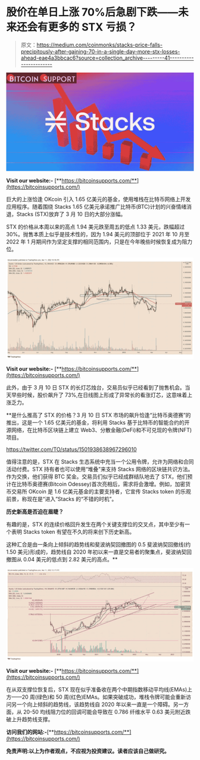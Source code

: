 # 股价在单日上涨 70%后急剧下跌——未来还会有更多的 STX 亏损？

> 原文：<https://medium.com/coinmonks/stacks-price-falls-precipitously-after-gaining-70-in-a-single-day-more-stx-losses-ahead-eae4a3bbcac6?source=collection_archive---------41----------------------->

![](img/82aca03231162b62f98e87c358e29df9.png)

**Visit our website:-** [**https://bitcoinsupports.com/**](https://bitcoinsupports.com/)

巨大的上涨恰逢 OKcoin 引入 1.65 亿美元的基金，使用堆栈在比特币网络上开发应用程序。随着围绕 Stacks 1.65 亿美元承诺推广比特币(BTC)计划的兴奋情绪消退，Stacks (STX)放弃了 3 月 10 日的大部分涨幅。

STX 的价格从本周以来的高点 1.94 美元跌至周五的低点 1.33 美元，跌幅超过 30%。抛售本质上似乎是技术性的，因为 1.94 美元的顶部位于 2021 年 10 月至 2022 年 1 月期间作为坚定支撑的相同范围内，只是在今年晚些时候恢复成为阻力位。

![](img/d25fbebd97fd9b5841907eecc54c930e.png)

**Visit our website:-** [**https://bitcoinsupports.com/**](https://bitcoinsupports.com/)

此外，由于 3 月 10 日 STX 的长灯芯烛台，交易员似乎已经看到了抛售机会。当天早些时候，股价飙升了 73%,在日线图上形成了异常长的看涨灯芯，这意味着上涨乏力。

**是什么推高了 STX 的价格？3 月 10 日 STX 市场的飙升恰逢“比特币奥德赛”的推出，这是一个 1.65 亿美元的基金，将利用 Stacks 基于比特币的智能合约的开源网络，在比特币区块链上建立 Web3、分散金融(DeFi)和不可兑现的令牌(NFT)项目。

https://twitter.com/TO/status/1501938638967296010

值得注意的是，STX 在 Stacks 生态系统中充当一个公用令牌，允许为网络和合同活动付费。STX 持有者也可以使用“堆叠”来支持 Stacks 网络的区块链共识方法。作为交换，他们获得 BTC 奖金。交易员们似乎已经成群结队地去了 STX，他们预计在比特币奥德赛(Bitcoin Odessey)首次亮相后，需求将会激增。例如，加密货币交易所 OKcoin 是 1.6 亿美元基金的主要支持者，它宣传 Stacks token 的乐观前景，称现在是“进入”Stacks 的“不错的时机”。

**历史新高是否迫在眉睫？**

有趣的是，STX 的连续价格回升发生在两个关键支撑位的交叉点，其中至少有一个表明 Stacks token 有望在不久的将来创下历史新高。

这种汇合是由一条向上倾斜的趋势线和斐波纳契回撤图的 0.5 斐波纳契回撤线(约 1.50 美元)形成的，趋势线自 2020 年初以来一直是交易者的聚集点，斐波纳契回撤图从 0.04 美元的低点到 2.82 美元的高点。**

![](img/6f6c696fc332c2dea1a28df73a46b693.png)

**Visit our website:-** [**https://bitcoinsupports.com/**](https://bitcoinsupports.com/)

在从双支撑位恢复后，STX 现在似乎准备收在两个中期指数移动平均线(EMAs)上方——20 周(绿色)和 50 周(红色)EMAs。如果突破成功，堆栈令牌可能会重新访问另一个向上倾斜的趋势线，该趋势线自 2020 年以来一直是一个障碍。另一方面，从 20-50 均线阻力位的回调可能会导致在 0.786 纤维水平 0.63 美元附近跌破上升趋势线支撑。

**访问我们的网站:-**[**https://bitcoinsupports.com/**](https://bitcoinsupports.com/)

**免责声明:以上为作者观点，不应视为投资建议。读者应该自己做研究。**